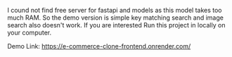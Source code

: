I cound not find free server for fastapi and models as this model takes too much RAM. So the demo version is simple key matching search and image search also doesn't work. If you are interested Run this project in locally on your computer.

Demo Link: https://e-commerce-clone-frontend.onrender.com/
